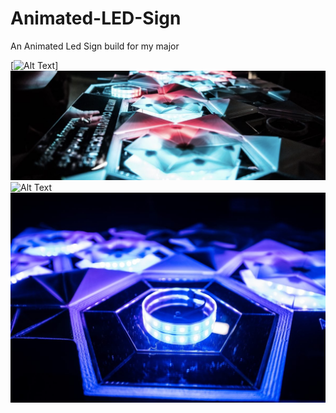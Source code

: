 # Animated-LED-Sign
An Animated Led Sign build for my major


[![Alt Text](/1.JPG)]
![Alt Text](/2.png)
![Alt Text](/3.JPG)
![Alt Text](/4.jpg)
